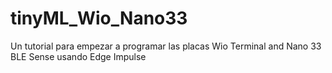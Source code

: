 # tinyML_Wio_Nano33
Un tutorial para empezar a programar las placas Wio Terminal and Nano 33 BLE Sense usando Edge Impulse
